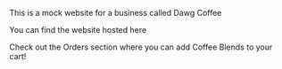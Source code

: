 This is a mock website for a business called Dawg Coffee

You can find the website hosted here <link rel="stylesheet" href="students.washington.edu/kaiyosh/info343/challenges/dawg-coffee/">

Check out the Orders section where you can add Coffee Blends to your cart!
